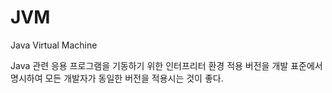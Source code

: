 # JVM

Java Virtual Machine

Java 관련  응용 프로그램을 기동하기 위한 인터프리터 환경
적용 버전을 개발 표준에서 명시하여 모든 개발자가 동일한 버전을 적용시는 것이 좋다.